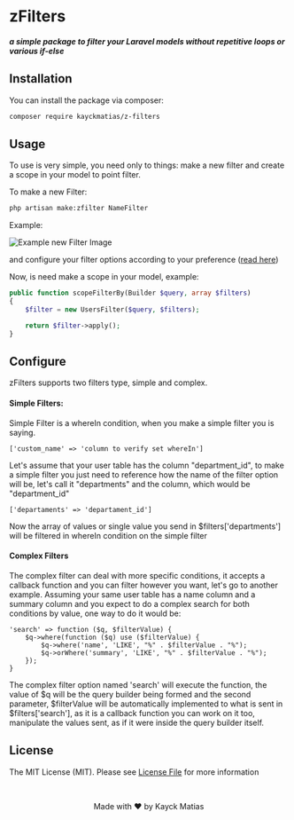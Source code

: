 # zFilters

##### a simple package to filter your Laravel models without repetitive loops or various if-else

## Installation

You can install the package via composer:

```bash
composer require kayckmatias/z-filters
```

## Usage
To use is very simple, you need only to things: make a new filter and create a scope in your model to point filter.

To make a new Filter:

```bash
php artisan make:zfilter NameFilter
```

Example:

![Example new Filter Image](https://i.imgur.com/A6dmq1Q.png)

and configure your filter options according to your preference
([read here](#configure))

Now, is need make a scope in your model, example:
```php
public function scopeFilterBy(Builder $query, array $filters)
{
    $filter = new UsersFilter($query, $filters);

    return $filter->apply();
}
```

## Configure
zFilters supports two filters type, simple and complex.

#### Simple Filters:
Simple Filter is a whereIn condition, when you make a simple filter you is saying.
```
['custom_name' => 'column to verify set whereIn']
```
Let's assume that your user table has the column "department_id", to make a simple filter you just need to reference how the name of the filter option will be, let's call it "departments" and the column, which would be
"department_id"

```
['departaments' => 'departament_id']
```

Now the array of values or single value you send in $filters['departments'] will be filtered in whereIn condition on the simple filter

#### Complex Filters
The complex filter can deal with more specific conditions, it accepts a callback function and you can filter however you want, let's go to another example.
Assuming your same user table has a name column and a summary column and you expect to do a complex search for both conditions by value, one way to do it would be:
```
'search' => function ($q, $filterValue) {
    $q->where(function ($q) use ($filterValue) {
        $q->where('name', 'LIKE', "%" . $filterValue . "%");
        $q->orWhere('summary', 'LIKE', "%" . $filterValue . "%");
    });
}
```

The complex filter option named 'search' will execute the function, the value of $q will be the query builder being formed and the second parameter, $filterValue will be automatically implemented to what is sent in $filters['search'], as it is a callback function you can work on it too, manipulate the values sent, as if it were inside the query builder itself.

## License

The MIT License (MIT). Please see [License File](LICENSE.md) for more information

<br />
<p align="center">Made with &hearts; by Kayck Matias</p>